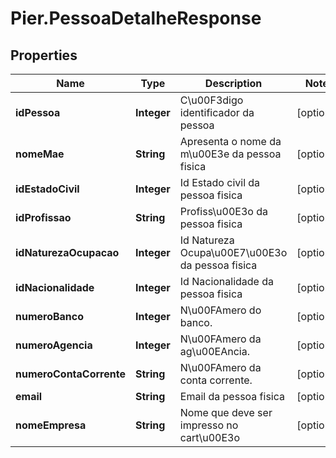 # Pier.PessoaDetalheResponse

## Properties
Name | Type | Description | Notes
------------ | ------------- | ------------- | -------------
**idPessoa** | **Integer** | C\u00F3digo identificador da pessoa | [optional] 
**nomeMae** | **String** | Apresenta o nome da m\u00E3e da pessoa fisica | [optional] 
**idEstadoCivil** | **Integer** | Id Estado civil da pessoa fisica | [optional] 
**idProfissao** | **String** | Profiss\u00E3o da pessoa fisica | [optional] 
**idNaturezaOcupacao** | **Integer** | Id Natureza Ocupa\u00E7\u00E3o da pessoa fisica | [optional] 
**idNacionalidade** | **Integer** | Id Nacionalidade da pessoa fisica | [optional] 
**numeroBanco** | **Integer** | N\u00FAmero do banco. | [optional] 
**numeroAgencia** | **Integer** | N\u00FAmero da ag\u00EAncia. | [optional] 
**numeroContaCorrente** | **String** | N\u00FAmero da conta corrente. | [optional] 
**email** | **String** | Email da pessoa fisica | [optional] 
**nomeEmpresa** | **String** | Nome que deve ser impresso no cart\u00E3o | [optional] 


